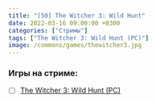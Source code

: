 ```yaml
---
title: "[50] The Witcher 3: Wild Hunt"
date: 2022-03-16 09:00:00 +0300
categories: ["Стримы"]
tags: ["The Witcher 3: Wild Hunt (PC)"]
image: /commons/games/thewitcher3.jpg
---
```


### Игры на стриме:
+ [ ] [The Witcher 3: Wild Hunt (PC)](/tags/the-witcher-3-wild-hunt-pc)
